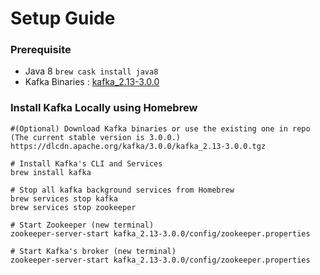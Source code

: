 # Setup Guide

### Prerequisite

- Java 8 `brew cask install java8`
- Kafka Binaries : [kafka_2.13-3.0.0](./kafka_2.13-3.0.0)

### Install Kafka Locally using Homebrew

```shell
#(Optional) Download Kafka binaries or use the existing one in repo (The current stable version is 3.0.0.)
https://dlcdn.apache.org/kafka/3.0.0/kafka_2.13-3.0.0.tgz

# Install Kafka's CLI and Services
brew install kafka

# Stop all kafka background services from Homebrew
brew services stop kafka
brew services stop zookeeper

# Start Zookeeper (new terminal)
zookeeper-server-start kafka_2.13-3.0.0/config/zookeeper.properties

# Start Kafka's broker (new terminal)
zookeeper-server-start kafka_2.13-3.0.0/config/zookeeper.properties 
```


